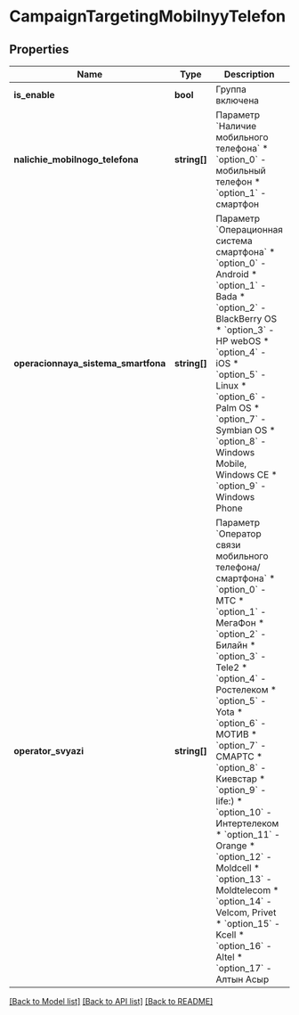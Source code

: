 # CampaignTargetingMobilnyyTelefon

## Properties
Name | Type | Description | Notes
------------ | ------------- | ------------- | -------------
**is_enable** | **bool** | Группа включена | [optional] 
**nalichie_mobilnogo_telefona** | **string[]** | Параметр &#x60;Наличие мобильного телефона&#x60;  * &#x60;option_0&#x60; - мобильный телефон * &#x60;option_1&#x60; - смартфон | [optional] 
**operacionnaya_sistema_smartfona** | **string[]** | Параметр &#x60;Операционная система смартфона&#x60;  * &#x60;option_0&#x60; - Android * &#x60;option_1&#x60; - Bada * &#x60;option_2&#x60; - BlackBerry OS * &#x60;option_3&#x60; - HP webOS * &#x60;option_4&#x60; - iOS * &#x60;option_5&#x60; - Linux * &#x60;option_6&#x60; - Palm OS * &#x60;option_7&#x60; - Symbian OS * &#x60;option_8&#x60; - Windows Mobile, Windows CE * &#x60;option_9&#x60; - Windows Phone | [optional] 
**operator_svyazi** | **string[]** | Параметр &#x60;Оператор связи мобильного телефона/смартфона&#x60;  * &#x60;option_0&#x60; - МТС * &#x60;option_1&#x60; - МегаФон * &#x60;option_2&#x60; - Билайн * &#x60;option_3&#x60; - Tele2 * &#x60;option_4&#x60; - Ростелеком * &#x60;option_5&#x60; - Yota * &#x60;option_6&#x60; - МОТИВ * &#x60;option_7&#x60; - СМАРТС * &#x60;option_8&#x60; - Киевстар * &#x60;option_9&#x60; - life:) * &#x60;option_10&#x60; - Интертелеком * &#x60;option_11&#x60; - Orange * &#x60;option_12&#x60; - Moldcell * &#x60;option_13&#x60; - Moldtelecom * &#x60;option_14&#x60; - Velcom, Privet * &#x60;option_15&#x60; - Kcell * &#x60;option_16&#x60; - Altel * &#x60;option_17&#x60; - Алтын Асыр | [optional] 

[[Back to Model list]](../README.md#documentation-for-models) [[Back to API list]](../README.md#documentation-for-api-endpoints) [[Back to README]](../README.md)



